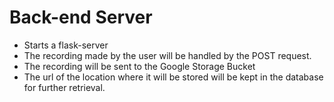 # Back-end Server

- Starts a flask-server
- The recording made by the user will be handled by the POST request.
- The recording will be sent to the Google Storage Bucket
- The url of the location where it will be stored will be kept in the database for further retrieval.